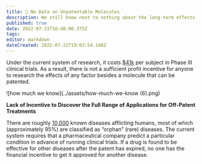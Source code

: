 ```yaml
---
title: 🥫 No Data on Unpatentable Molecules
description: We still know next to nothing about the long-term effects of 99.9% of the 4 pounds of over 7,000 different synthetic or natural chemicals you consume every day.
published: true
date: 2022-07-31T16:48:00.375Z
tags: 
editor: markdown
dateCreated: 2022-07-22T19:03:54.146Z
---
```


Under the current system of research, it costs [$41k](https://www.clinicalleader.com/doc/getting-a-handle-on-clinical-trial-costs-0001) per subject in Phase III clinical trials. As a result, there is not a sufficient profit incentive for anyone to research the effects of any factor besides a molecule that can be patented.

![how much we know](../assets/how-much-we-know (6).png)

**Lack of Incentive to Discover the Full Range of Applications for Off-Patent Treatments**

There are roughly [10,000](https://www.washingtonpost.com/news/fact-checker/wp/2016/11/17/are-there-really-10000-diseases-and-500-cures/) known diseases afflicting humans, most of which (approximately 95%) are classified as “orphan” (rare) diseases. The current system requires that a pharmaceutical company predict a particular condition in advance of running clinical trials. If a drug is found to be effective for other diseases after the patent has expired, no one has the financial incentive to get it approved for another disease.
